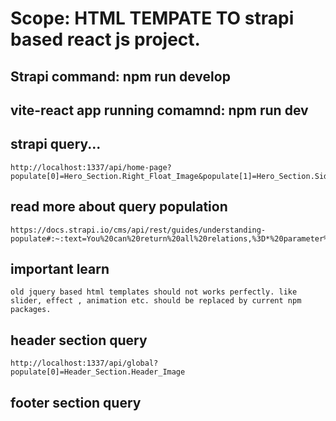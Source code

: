 # Scope: HTML TEMPATE TO strapi based react js project. 
## Strapi command: npm run develop
## vite-react app running comamnd: npm run dev

## strapi query...
```
http://localhost:1337/api/home-page?populate[0]=Hero_Section.Right_Float_Image&populate[1]=Hero_Section.Side_Left_Arrow_Image&populate[2]=Hero_Section.Slider&populate[3]=About_Section&populate[4]=Choose_Rorho_Ventures.Boxes.Box_Image&populate[5]=Process_Section.Process_Lists&populate[6]=Process_Section.Process_Boxes&populate[7]=Investments.Boxes&populate[8]=Investments.Boxes.Box_Image&populate[9]=Help_Section.Help_Boxes&populate[10]=Testimonials.Client_Reviews.Company_Logo
```

## read more about query population
```
https://docs.strapi.io/cms/api/rest/guides/understanding-populate#:~:text=You%20can%20return%20all%20relations,%3D*%20parameter%20to%20your%20query.
```


## important learn
```
old jquery based html templates should not works perfectly. like slider, effect , animation etc. should be replaced by current npm packages. 
```

## header section query
```
http://localhost:1337/api/global?populate[0]=Header_Section.Header_Image
```

## footer section query
```

```
